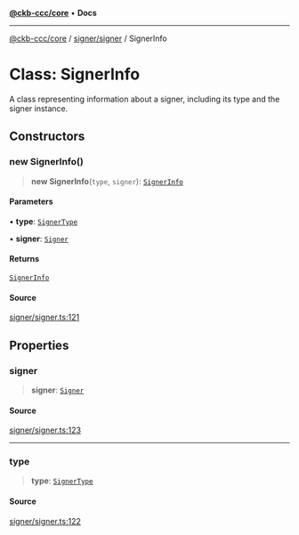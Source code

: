 [**@ckb-ccc/core**](README.md) • **Docs**

***

[@ckb-ccc/core](README.md) / [signer/signer](signer.signer.md) / SignerInfo

# Class: SignerInfo

A class representing information about a signer, including its type and the signer instance.

## Constructors

### new SignerInfo()

> **new SignerInfo**(`type`, `signer`): [`SignerInfo`](signer.signer.Class.SignerInfo.md)

#### Parameters

• **type**: [`SignerType`](signer.signer.Enumeration.SignerType.md)

• **signer**: [`Signer`](signer.signer.Class.Signer.md)

#### Returns

[`SignerInfo`](signer.signer.Class.SignerInfo.md)

#### Source

[signer/signer.ts:121](https://github.com/SpectreMercury/ccc/blob/1b34760fdeb60ebebc0a7e641c12ef11dff1e7d0/packages/core/src/signer/signer.ts#L121)

## Properties

### signer

> **signer**: [`Signer`](signer.signer.Class.Signer.md)

#### Source

[signer/signer.ts:123](https://github.com/SpectreMercury/ccc/blob/1b34760fdeb60ebebc0a7e641c12ef11dff1e7d0/packages/core/src/signer/signer.ts#L123)

***

### type

> **type**: [`SignerType`](signer.signer.Enumeration.SignerType.md)

#### Source

[signer/signer.ts:122](https://github.com/SpectreMercury/ccc/blob/1b34760fdeb60ebebc0a7e641c12ef11dff1e7d0/packages/core/src/signer/signer.ts#L122)
